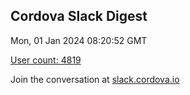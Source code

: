 ## Cordova Slack Digest
Mon, 01 Jan 2024 08:20:52 GMT

[User count: 4819](https://cordova.slack.com/)


Join the conversation at [slack.cordova.io](http://slack.cordova.io/)
